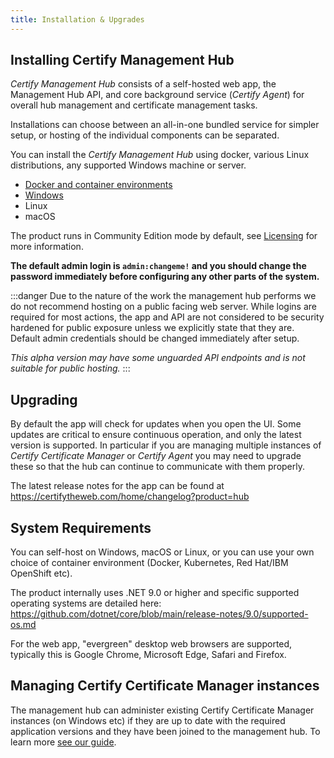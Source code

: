 ```yaml
---
title: Installation & Upgrades
---
```


## Installing Certify Management Hub

*Certify Management Hub* consists of a self-hosted web app, the Management Hub API, and core background service (*Certify Agent*) for overall hub management and certificate management tasks. 

Installations can choose between an all-in-one bundled service for simpler setup, or hosting of the individual components can be separated.

You can install the *Certify Management Hub* using docker, various Linux distributions, any supported Windows machine or server.

- [Docker and container environments](containers)
- [Windows](windows)
- Linux
- macOS

The product runs in Community Edition mode by default, see [Licensing](../../guides/licensing.md) for more information.

**The default admin login is `admin:changeme!` and you should change the password immediately before configuring any other parts of the system.** 

:::danger
Due to the nature of the work the management hub performs we do not recommend hosting on a public facing web server. While logins are required for most actions, the app and API are not considered to be security hardened for public exposure unless we explicitly state that they are. Default admin credentials should be changed immediately after setup.

*This alpha version may have some unguarded API endpoints and is not suitable for public hosting.*
:::

## Upgrading

By default the app will check for updates when you open the UI.  Some updates are critical to ensure continuous operation, and only the latest version is supported. In particular if you are managing multiple instances of *Certify Certificate Manager* or *Certify Agent* you may need to upgrade these so that the hub can continue to communicate with them properly.

The latest release notes for the app can be found at https://certifytheweb.com/home/changelog?product=hub

## System Requirements

You can self-host on Windows, macOS or Linux, or you can use your own choice of container environment (Docker, Kubernetes, Red Hat/IBM OpenShift etc).

The product internally uses .NET 9.0 or higher and specific supported operating systems are detailed here: https://github.com/dotnet/core/blob/main/release-notes/9.0/supported-os.md

For the web app, "evergreen" desktop web browsers are supported, typically this is Google Chrome, Microsoft Edge, Safari and Firefox.



## Managing Certify Certificate Manager instances

The management hub can administer existing Certify Certificate Manager instances (on Windows etc) if they are up to date with the required application versions and they have been joined to the management hub. To learn more [see our guide](../guides/ccm.md).